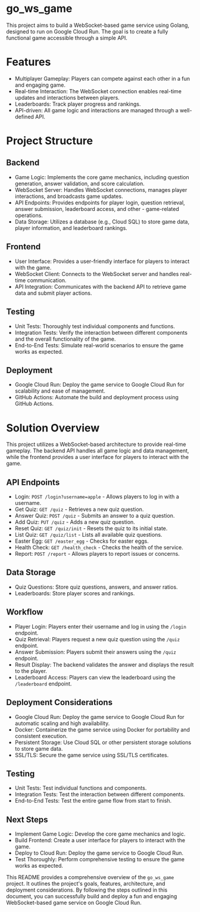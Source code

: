 # go_ws_game
This project aims to build a WebSocket-based game service using Golang, designed to run on Google Cloud Run. The goal is to create a fully functional game accessible through a simple API.

# Features
- Multiplayer Gameplay: Players can compete against each other in a fun and engaging game.
- Real-time Interaction: The WebSocket connection enables real-time updates and interactions between players.
- Leaderboards: Track player progress and rankings.
- API-driven: All game logic and interactions are managed through a well-defined API.
# Project Structure
## Backend
- Game Logic: Implements the core game mechanics, including question generation, answer validation, and score calculation.
- WebSocket Server: Handles WebSocket connections, manages player interactions, and broadcasts game updates.
- API Endpoints: Provides endpoints for player login, question retrieval, answer submission, leaderboard access, and other - game-related operations.
- Data Storage: Utilizes a database (e.g., Cloud SQL) to store game data, player information, and leaderboard rankings.
## Frontend
- User Interface: Provides a user-friendly interface for players to interact with the game.
- WebSocket Client: Connects to the WebSocket server and handles real-time communication.
- API Integration: Communicates with the backend API to retrieve game data and submit player actions.
## Testing
- Unit Tests: Thoroughly test individual components and functions.
- Integration Tests: Verify the interaction between different components and the overall functionality of the game.
- End-to-End Tests: Simulate real-world scenarios to ensure the game works as expected.
## Deployment
- Google Cloud Run: Deploy the game service to Google Cloud Run for scalability and ease of management.
- GitHub Actions: Automate the build and deployment process using GitHub Actions.
# Solution Overview
This project utilizes a WebSocket-based architecture to provide real-time gameplay. The backend API handles all game logic and data management, while the frontend provides a user interface for players to interact with the game.

## API Endpoints
- Login: `POST /login?username=apple` - Allows players to log in with a username.
- Get Quiz: `GET /quiz` - Retrieves a new quiz question.
- Answer Quiz: `POST /quiz` - Submits an answer to a quiz question.
- Add Quiz: `PUT /quiz` - Adds a new quiz question.
- Reset Quiz: `GET /quiz/init` - Resets the quiz to its initial state.
- List Quiz: `GET /quiz/list` - Lists all available quiz questions.
- Easter Egg: `GET /easter_egg` - Checks for easter eggs.
- Health Check: `GET /health_check` - Checks the health of the service.
- Report: `POST /report` - Allows players to report issues or concerns.
## Data Storage
- Quiz Questions: Store quiz questions, answers, and answer ratios.
- Leaderboards: Store player scores and rankings.
## Workflow
- Player Login: Players enter their username and log in using the `/login` endpoint.
- Quiz Retrieval: Players request a new quiz question using the `/quiz` endpoint.
- Answer Submission: Players submit their answers using the `/quiz` endpoint.
- Result Display: The backend validates the answer and displays the result to the player.
- Leaderboard Access: Players can view the leaderboard using the `/leaderboard` endpoint.
## Deployment Considerations
- Google Cloud Run: Deploy the game service to Google Cloud Run for automatic scaling and high availability.
- Docker: Containerize the game service using Docker for portability and consistent execution.
- Persistent Storage: Use Cloud SQL or other persistent storage solutions to store game data.
- SSL/TLS: Secure the game service using SSL/TLS certificates.
## Testing
- Unit Tests: Test individual functions and components.
- Integration Tests: Test the interaction between different components.
- End-to-End Tests: Test the entire game flow from start to finish.
## Next Steps
- Implement Game Logic: Develop the core game mechanics and logic.
- Build Frontend: Create a user interface for players to interact with the game.
- Deploy to Cloud Run: Deploy the game service to Google Cloud Run.
- Test Thoroughly: Perform comprehensive testing to ensure the game works as expected.

This README provides a comprehensive overview of the `go_ws_game` project. It outlines the project's goals, features, architecture, and deployment considerations. By following the steps outlined in this document, you can successfully build and deploy a fun and engaging WebSocket-based game service on Google Cloud Run.